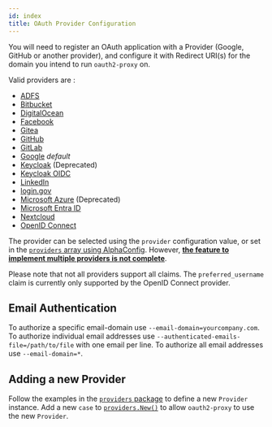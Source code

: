 ```yaml
---
id: index
title: OAuth Provider Configuration
---
```


You will need to register an OAuth application with a Provider (Google, GitHub or another provider), and configure it 
with Redirect URI(s) for the domain you intend to run `oauth2-proxy` on.

Valid providers are :

- [ADFS](adfs.md)
- [Bitbucket](bitbucket.md)
- [DigitalOcean](digitalocean.md)
- [Facebook](facebook.md)
- [Gitea](gitea.md)
- [GitHub](github.md)
- [GitLab](gitlab.md)
- [Google](google.md) _default_
- [Keycloak](keycloak.md) (Deprecated)
- [Keycloak OIDC](keycloak_oidc.md)
- [LinkedIn](linkedin.md)
- [login.gov](login_gov.md)
- [Microsoft Azure](ms_azure_ad.md) (Deprecated)
- [Microsoft Entra ID](ms_entra_id.md)
- [Nextcloud](nextcloud.md)
- [OpenID Connect](openid_connect.md)

The provider can be selected using the `provider` configuration value, or set in the [`providers` array using AlphaConfig](https://oauth2-proxy.github.io/oauth2-proxy/configuration/alpha-config#providers). However, [**the feature to implement multiple providers is not complete**](https://github.com/oauth2-proxy/oauth2-proxy/issues/926).

Please note that not all providers support all claims. The `preferred_username` claim is currently only supported by the 
OpenID Connect provider.

## Email Authentication

To authorize a specific email-domain use `--email-domain=yourcompany.com`. To authorize individual email addresses use 
`--authenticated-emails-file=/path/to/file` with one email per line. To authorize all email addresses use `--email-domain=*`.

## Adding a new Provider

Follow the examples in the [`providers` package](https://github.com/oauth2-proxy/oauth2-proxy/blob/master/providers/) to define a new
`Provider` instance. Add a new `case` to
[`providers.New()`](https://github.com/oauth2-proxy/oauth2-proxy/blob/master/providers/providers.go) to allow `oauth2-proxy` to use the
new `Provider`.
